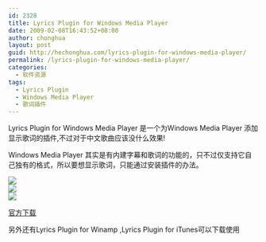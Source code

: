 ```yaml
---
id: 2328
title: Lyrics Plugin for Windows Media Player
date: 2009-02-08T16:43:52+08:00
author: chonghua
layout: post
guid: http://hechonghua.com/lyrics-plugin-for-windows-media-player/
permalink: /lyrics-plugin-for-windows-media-player/
categories:
  - 软件资源
tags:
  - Lyrics Plugin
  - Windows Media Player
  - 歌词插件
---
```

Lyrics Plugin for Windows Media Player 是一个为Windows Media Player 添加显示歌词的插件,不过对于中文歌曲应该没什么效果!

<!--more-->

Windows Media Player 其实是有内建字幕和歌词的功能的，只不过仅支持它自己独有的格式，所以要想显示歌词，只能通过安装插件的办法。

![](http://www.lyricsplugin.com/img/wmplayer-thumb.png)  
![](http://www.lyricsplugin.com/img/winamp-thumb.png)  
![](http://www.lyricsplugin.com/img/itunes-thumb.png) 

<a href="http://www.lyricsplugin.com/" target="_blank">官方下载</a>

另外还有Lyrics Plugin for Winamp ,Lyrics Plugin for iTunes可以下载使用
